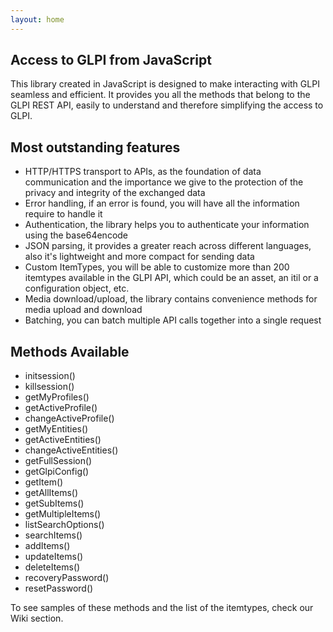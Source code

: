 ```yaml
---
layout: home
---
```

## Access to GLPI from JavaScript

This library created in JavaScript is designed to make interacting with GLPI seamless and efficient. It provides you all the methods that belong to the GLPI REST API, easily to understand and therefore simplifying the access to GLPI.

## Most outstanding features

* HTTP/HTTPS transport to APIs, as the foundation of data communication and the importance we give to the protection of the privacy and integrity of the exchanged data
* Error handling, if an error is found, you will have all the information require to handle it
* Authentication, the library helps you to authenticate your information using the base64encode
* JSON parsing, it provides a greater reach across different languages, also it's lightweight and more compact for sending data
* Custom ItemTypes, you will be able to customize more than 200 itemtypes available in the GLPI API, which could be an asset, an itil or a configuration object, etc.
* Media download/upload, the library contains convenience methods for media upload and download
* Batching, you can batch multiple API calls together into a single request

## Methods Available

- initsession() 
- killsession()
- getMyProfiles()
- getActiveProfile() 
- changeActiveProfile()
- getMyEntities()
- getActiveEntities()
- changeActiveEntities()
- getFullSession()
- getGlpiConfig()
- getItem()
- getAllItems()
- getSubItems()
- getMultipleItems()
- listSearchOptions()
- searchItems()
- addItems()
- updateItems()
- deleteItems()
- recoveryPassword()
- resetPassword()

To see samples of these methods and the list of the itemtypes, check our Wiki section.